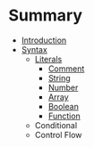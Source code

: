 # Summary

* [Introduction](README.md)
* [Syntax](syntax.md)
   * [Literals](literals.md)
       * [Comment](commentl.md)
       * [String](strl.md)
       * [Number](numl.md)
       * [Array](arl.md)
       * [Boolean](booll.md)
       * [Function](funcl.md)
   * Conditional
   * Control Flow

